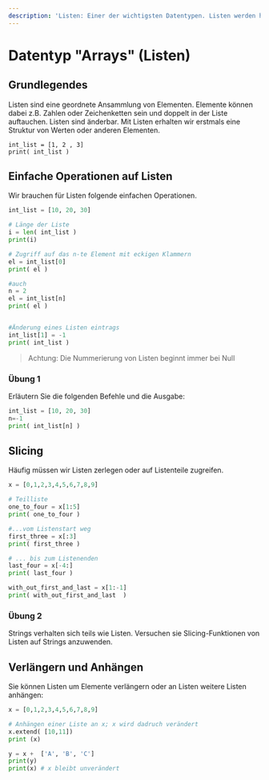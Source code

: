 ```yaml
---
description: 'Listen: Einer der wichtigsten Datentypen. Listen werden häufig Arrays genannt.'
---
```


# Datentyp "Arrays" \(Listen\)

## Grundlegendes

Listen sind eine geordnete Ansammlung von Elementen. Elemente können dabei z.B. Zahlen oder Zeichenketten sein und doppelt in der Liste auftauchen. Listen sind änderbar. Mit Listen erhalten wir erstmals eine Struktur von Werten oder anderen Elementen.

```text
int_list = [1, 2 , 3]
print( int_list )
```

## Einfache Operationen auf Listen

Wir brauchen für Listen folgende einfachen Operationen.

```python
int_list = [10, 20, 30]

# Länge der Liste
i = len( int_list )
print(i)

# Zugriff auf das n-te Element mit eckigen Klammern
el = int_list[0]
print( el )

#auch
n = 2
el = int_list[n]
print( el )


#Änderung eines Listen eintrags
int_list[1] = -1
print( int_list )


```

> Achtung: Die Nummerierung von Listen beginnt immer bei Null

### Übung 1

Erläutern Sie die folgenden Befehle und die Ausgabe:

```python
int_list = [10, 20, 30]
n=-1
print( int_list[n] )
```

## Slicing 

Häufig müssen wir Listen zerlegen oder auf Listenteile zugreifen.

```python
x = [0,1,2,3,4,5,6,7,8,9]

# Teilliste
one_to_four = x[1:5]
print( one_to_four )

#...vom Listenstart weg
first_three = x[:3]
print( first_three )

# ... bis zum Listenenden
last_four = x[-4:]
print( last_four )

with_out_first_and_last = x[1:-1]
print( with_out_first_and_last  )
```

### Übung 2

Strings verhalten sich teils wie Listen. Versuchen sie Slicing-Funktionen von Listen auf Strings anzuwenden.

## Verlängern und Anhängen

Sie können Listen um Elemente verlängern oder an Listen weitere Listen anhängen:

```python
x = [0,1,2,3,4,5,6,7,8,9]

# Anhängen einer Liste an x; x wird dadruch verändert
x.extend( [10,11])
print (x)

y = x +  ['A', 'B', 'C']
print(y) 
print(x) # x bleibt unverändert
```

 



